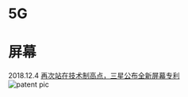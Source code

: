 

# 5G

# 屏幕
2018.12.4 [再次站在技术制高点，三星公布全新屏幕专利](https://baijiahao.baidu.com/s?id=1618887520239225405&wfr=spider&for=pc)<br>
![patent pic](https://ss2.baidu.com/6ONYsjip0QIZ8tyhnq/it/u=3175707602,938523601&fm=173&app=49&f=JPEG?w=640&h=323&s=9C28743309C26D4942C94DD30100C0B1)<br>
